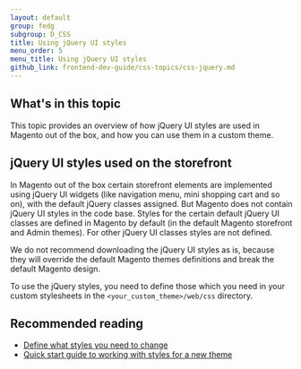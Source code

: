```yaml
---
layout: default
group: fedg
subgroup: D_CSS
title: Using jQuery UI styles
menu_order: 5
menu_title: Using jQuery UI styles
github_link: frontend-dev-guide/css-topics/css-jquery.md
---
```


<h2>What's in this topic</h2>

This topic provides an overview of how jQuery UI styles are used in Magento out of the box, and how you can use them in a custom theme.

## jQuery UI styles used on the storefront

In Magento out of the box certain storefront elements are implemented using jQuery UI widgets (like navigation menu, mini shopping cart and so on), with the default jQuery classes assigned. But Magento does not contain jQuery UI styles in the code base. Styles for the certain default jQuery UI classes are defined in Magento by default (in the default Magento storefront and Admin themes). For other jQuery UI classes styles are not defined. 

We do not recommend downloading the jQuery UI styles as is, because they will override the default Magento themes definitions and break the default Magento design. 

To use the jQuery styles, you need to define those which you need in your custom stylesheets in the `<your_custom_theme>/web/css` directory. 

## Recommended reading

- [Define what styles you need to change]({{site.gdeurl21}}frontend-dev-guide/themes/debug-theme.html#debug-theme-style)
- [Quick start guide to working with styles for a new theme]({{site.gdeurl21}}frontend-dev-guide/css-guide/css_quick_guide_overview.html)

